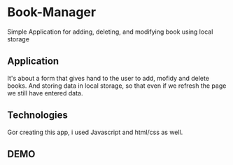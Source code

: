 # Book-Manager
Simple Application for adding, deleting, and modifying book using local storage

## Application
It's about a form that gives hand to the user to add, mofidy and delete books. And storing data in local storage, so that even if we refresh the page we still have entered data.

## Technologies
Gor creating this app, i used Javascript and html/css as well.

## DEMO
